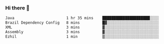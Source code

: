 ### Hi there 👋

<!--START_SECTION:waka-->

```txt
Java                       1 hr 35 mins    █████████████████████░░░░   83.99 %
Brazil Dependency Config   8 mins          █▓░░░░░░░░░░░░░░░░░░░░░░░   07.05 %
XML                        3 mins          ▓░░░░░░░░░░░░░░░░░░░░░░░░   03.25 %
Assembly                   3 mins          ▓░░░░░░░░░░░░░░░░░░░░░░░░   02.79 %
Ezhil                      1 min           ▒░░░░░░░░░░░░░░░░░░░░░░░░   00.92 %
```

<!--END_SECTION:waka-->

<!--
**jerry-shao/jerry-shao** is a ✨ _special_ ✨ repository because its `README.md` (this file) appears on your GitHub profile.

Here are some ideas to get you started:

- 🔭 I’m currently working on ...
- 🌱 I’m currently learning ...
- 👯 I’m looking to collaborate on ...
- 🤔 I’m looking for help with ...
- 💬 Ask me about ...
- 📫 How to reach me: ...
- 😄 Pronouns: ...
- ⚡ Fun fact: ...
-->
